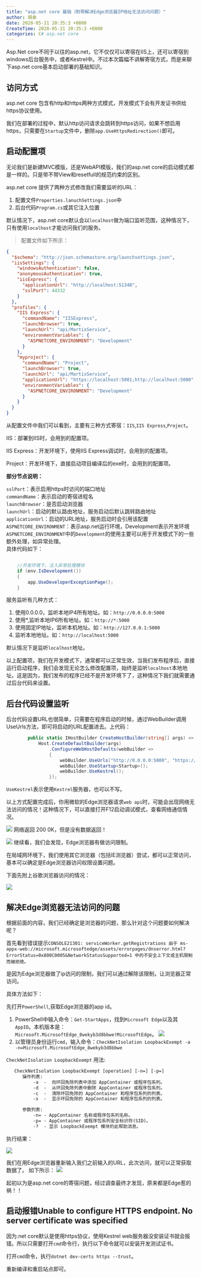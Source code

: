 ```yaml
---
title: "asp.net core 基础（附带解决Edge浏览器IP地址无法访问问题）"
author: 胡承
date: 2020-05-21 20:35:3 +0800
CreateTime: 2020-05-21 20:35:3 +0800
categories: C# asp.net core
---
```


Asp.Net core不同于以往的asp.net，它不仅仅可以寄宿在IIS上，还可以寄宿到windows后台服务中，或者Kestrel中。不过本次篇幅不讲解寄宿方式，而是来聊下asp.net core基本启动部署的基础知识。

<!-- more -->

## 访问方式

asp.net core 包含有http和https两种方式模式，开发模式下会有开发证书供给https协议使用。

我们在部署的过程中，默认http访问请求会跳转到https访问，如果不想启用https，只需要在`Startup`文件中，删除`app.UseHttpsRedirection()`即可。

## 启动配置项

无论我们是新建MVC模版，还是WebAPI模版，我们的asp.net core的启动模式都是一样的。只是带不带View和resetfull的规范约束的区别。

asp.net core 提供了两种方式修改我们需要监听的URL：
1. 配置文件`Properties.lanuchSettings.json`中
1. 后台代码`Program.cs`或其它注入位置

默认情况下，asp.net core默认会以`localhost`做为端口监听范围，这种情况下，只有使用`localhost`才能访问我们的服务。

> 配置文件如下所示：

```json
{
  "$schema": "http://json.schemastore.org/launchsettings.json",
  "iisSettings": {
    "windowsAuthentication": false,
    "anonymousAuthentication": true,
    "iisExpress": {
      "applicationUrl": "http://localhost:51340",
      "sslPort": 44332
    }
  },
  "profiles": {
    "IIS Express": {
      "commandName": "IISExpress",
      "launchBrowser": true,
      "launchUrl": "api/MartixService",
      "environmentVariables": {
        "ASPNETCORE_ENVIRONMENT": "Development"
      }
    },
    "myproject": {
      "commandName": "Project",
      "launchBrowser": true,
      "launchUrl": "api/MartixService",
      "applicationUrl": "https://localhost:5001;http://localhost:5000",
      "environmentVariables": {
        "ASPNETCORE_ENVIRONMENT": "Development"
      }
    }
  }
}
```

从配置文件中我们可以看到，主要有三种方式寄宿：`IIS`,`IIS Express`,`Project`。

IIS：部署到IIS时，会用到的配置项。

IIS Express：开发环境下，使用IIS Express调试时，会用到的配置项。

Project：开发环境下，直接启动项目编译后的exe时，会用到的配置项。

**部分节点说明：**

`sslPort`：表示启用https时访问的端口地址  
`commandName`：表示启动的寄宿进程名  
`launchBrowser`：是否启动浏览器  
`launchUrl`：启动的默认路由地址，服务启动后默认跳转路由地址  
`applicationUrl`：启动的URL地址，服务启动时会引用该配置  
`ASPNETCORE_ENVIRONMENT`：表示asp.net运行环境，Development表示开发环境
`ASPNETCORE_ENVIRONMENT`中的`Development`的使用主要可以用于开发模式下的一些额外处理，如异常处理。  
具体代码如下：
```cs

    //开发环境下，注入异常处理模块
    if (env.IsDevelopment())
    {
        app.UseDeveloperExceptionPage();
    }

```
服务监听有几种方式：

1. 使用0.0.0.0，监听本地IP4所有地址。如：`http://0.0.0.0:5000`
1. 使用*,监听本地IP6所有地址。如：`http://*:5000`
1. 使用固定IP地址，监听本机地址。如：`http://127.0.0.1:5000`
1. 监听本地地址。如：`http://localhost:5000`

默认情况下是监听`localhost`地址。

以上配置项，我们在开发模式下，通常都可以正常生效，当我们发布程序后，直接运行启动程序，我们会发现无论怎么修改配置项，始终是监听`localhost`本地地址。这是因为，我们发布的程序已经不是开发环境下了，这种情况下我们就需要通过后台代码来设置。

## 后台代码设置监听

后台代码设置URL也很简单，只需要在程序启动的时候，通过WebBuilder调用UseUrls方法，即可将启动的URL配置进去。上代码： 
```cs
        public static IHostBuilder CreateHostBuilder(string[] args) =>
            Host.CreateDefaultBuilder(args)
                .ConfigureWebHostDefaults(webBuilder =>
                {
                    webBuilder.UseUrls("http://0.0.0.0:5000", "https://0.0.0.0:5001");
                    webBuilder.UseStartup<Startup>();
                    webBuilder.UseKestrel();
                });
```
`UseKestrel`表示使用`Kestrel`服务器，也可以不写。

以上方式配置完成后，你用微软的Edge浏览器请求`web api`时，可能会出现网络无法访问的情况！这种情况下，可以直接打开F12启动调试模式，查看网络通信情况。

![](https://i.loli.net/2020/05/21/5Tud4z3JReANtkl.jpg)
网络返回 200 0K，但是没有数据返回！

![](https://i.loli.net/2020/05/21/7E8leX4BLnutxK1.jpg)
继续看，我们会发现，Edge浏览器有做访问限制。

在局域网环境下，我们使用其它浏览器（包括IE浏览器）尝试，都可以正常访问，基本可以确定是Edge浏览器访问权限设置问题。

下面先附上谷歌浏览器访问的情况：

![](https://i.loli.net/2020/05/21/wHnIo4RXKiWcMs2.jpg)

## 解决Edge浏览器无法访问的问题

根据前面的内容，我们已经确定是浏览器的问题，那么针对这个问题要如何解决呢？

首先看到错误提示`CONSOLE21301: serviceWorker.getRegistrations 由于 ms-appx-web://microsoft.microsoftedge/assets/errorpages/dnserror.html?ErrorStatus=0x800C0005&NetworkStatusSupported=1 中的不安全上下文或主机限制而被拒绝。`

是因为Edge浏览器做了ip访问的限制，我们可以通过解除该限制，让浏览器正常访问。

具体方法如下：

先打开`PowerShell`,获取Edge浏览器的app id。
1. PowerShell中输入命令：`Get-StartApps`，找到`Microsoft Edge`以及其`AppID`。本机版本是：`Microsoft.MicrosoftEdge_8wekyb3d8bbwe!MicrosoftEdge`。  ![](https://i.loli.net/2020/05/21/lmOI8JsP4edVjSw.jpg)
2. 以管理员身份运行`cmd`，输入命令：`CheckNetIsolation LoopbackExempt -a -n=Microsoft.MicrosoftEdge_8wekyb3d8bbwe`

`CheckNetIsolation LoopbackExempt` 用法:
```txt
   CheckNetIsolation LoopbackExempt [operation] [-n=] [-p=]
      操作列表:
          -a  -  向环回免除列表中添加 AppContainer 或程序包系列。
          -d  -  从环回免除列表中删除 AppContainer 或程序包系列。
          -c  -  清除环回免除的 AppContainer 和程序包系列的列表。
          -s  -  显示环回免除的 AppContainer 和程序包系列的列表。

      参数列表:
          -n= - AppContainer 名称或程序包系列名称。
          -p= - AppContainer 或程序包系列安全标识符(SID)。
          -?  - 显示 LoopbackExempt 模块的此帮助消息。
```
执行结果：

![](https://i.loli.net/2020/05/21/ZnFJ69XUdVSCW5y.jpg)

我们在用Edge浏览器重新输入我们之前输入的URL，此次访问，就可以正常获取数据了。
如下所示：
![](https://i.loli.net/2020/05/21/nxRyiYKLrczOvDV.jpg)

起初以为是asp.net core的寄宿问题，经过调查最终才发现，原来都是Edge惹的祸！！

## 启动报错Unable to configure HTTPS endpoint. No server certificate was specified

因为.net core默认是使用https协议，使用Kestrel web服务器没安装证书就会报错。所以只需要打开`cmd`命令行，执行以下命令就可以安装开发测试证书。

打开`cmd`命令，执行`dotnet dev-certs https --trust`。

重新编译和重启站点即可。